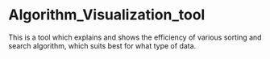 # Algorithm_Visualization_tool
This is a tool which explains and shows the efficiency of various sorting and search algorithm, which suits best for what type of data.
